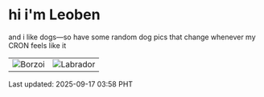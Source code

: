 # hi i'm Leoben

and i like dogs—so have some random dog pics that change whenever my CRON feels like it

|  |  |
|--------|----------|
| ![Borzoi](https://random-dog-vercel.vercel.app/api/random-borzoi?v=1758052704) | ![Labrador](https://random-dog-vercel.vercel.app/api/random-labrador?v=1758052704) |

Last updated: 2025-09-17 03:58 PHT
